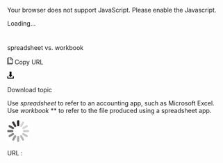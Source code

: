Your browser does not support JavaScript. Please enable the Javascript.

Loading...

# 

spreadsheet vs. workbook

![Copy URL](spreadsheet-vs-workbook_files/Copy.png)
Copy URL

![Download](spreadsheet-vs-workbook_files/Download.png)

Download topic

Use *spreadsheet* to refer to an accounting app, such as Microsoft Excel. Use *workbook* ** to refer to the file produced using a spreadsheet app.

![In progress](spreadsheet-vs-workbook_files/activity-large.gif)

URL :
